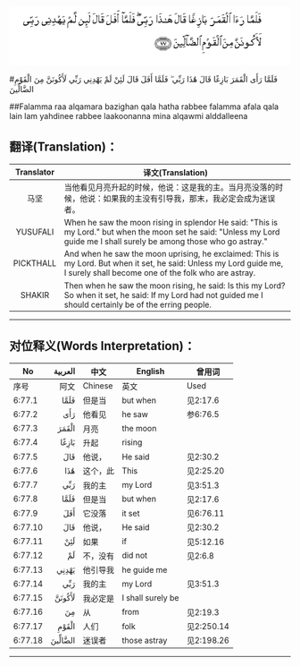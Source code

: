 ![006:077](images/006_077.gif)

#فَلَمَّا رَأَى الْقَمَرَ بَازِغًا قَالَ هَٰذَا رَبِّي ۖ فَلَمَّا أَفَلَ قَالَ لَئِنْ لَمْ يَهْدِنِي رَبِّي لَأَكُونَنَّ مِنَ الْقَوْمِ الضَّالِّينَ 

##Falamma raa alqamara bazighan qala hatha rabbee falamma afala qala lain lam yahdinee rabbee laakoonanna mina alqawmi alddalleena 

## 翻译(Translation)：

| Translator | 译文(Translation)                                            |
| :--------: | ------------------------------------------------------------ |
|    马坚    | 当他看见月亮升起的时候，他说：这是我的主。当月亮没落的时候，他说：如果我的主没有引导我，那末，我必定会成为迷误者。 |
|  YUSUFALI  | When he saw the moon rising in splendor He said: "This is my Lord." but when the moon set he said: "Unless my Lord guide me I shall surely be among those who go astray." |
| PICKTHALL  | And when he saw the moon uprising, he exclaimed: This is my Lord. But when it set, he said: Unless my Lord guide me, I surely shall become one of the folk who are astray. |
|   SHAKIR   | Then when he saw the moon rising, he said: Is this my Lord? So when it set, he said: If my Lord had not guided me I should certainly be of the erring people. |

---

## 对位释义(Words Interpretation)：

| No   | العربية | 中文    | English | 曾用词 |
| ---- | ------: | ------- | ------- | ------ |
| 序号 |    阿文 | Chinese | 英文    | Used   |
| 6:77.1  | فَلَمَّا    | 但是当   | but when          | 见2:17.6   |
| 6:77.2  | رَأَى     | 他看见   | he saw            | 参6:76.5   |
| 6:77.3  | الْقَمَرَ   | 月亮     | the moon          |            |
| 6:77.4  | بَازِغًا   | 升起     | rising            |            |
| 6:77.5  | قَالَ     | 他说，   | He said           | 见2:30.2   |
| 6:77.6  | هَٰذَا     | 这个，此 | This              | 见2:25.20  |
| 6:77.7  | رَبِّي     | 我的主   | my Lord           | 见3:51.3   |
| 6:77.8  | فَلَمَّا    | 但是当   | but when          | 见2:17.6   |
| 6:77.9  | أَفَلَ     | 它没落   | it set            | 见6:76.11  |
| 6:77.10 | قَالَ     | 他说，   | He said           | 见2:30.2   |
| 6:77.11 | لَئِنْ     | 如果     | if                | 见5:12.16  |
| 6:77.12 | لَمْ      | 不，没有 | did not           | 见2:6.8    |
| 6:77.13 | يَهْدِنِي   | 他引导我 | he guide me       |            |
| 6:77.14 | رَبِّي     | 我的主   | my Lord           | 见3:51.3   |
| 6:77.15 | لَأَكُونَنَّ  | 我必定是 | I shall surely be |            |
| 6:77.16 | مِنَ      | 从       | from              | 见2:19.3 |
| 6:77.17 | الْقَوْمِ   | 人们     | folk              | 见2:250.14 |
| 6:77.18 | الضَّالِّينَ | 迷误者   | those astray      | 见2:198.26 |

---
